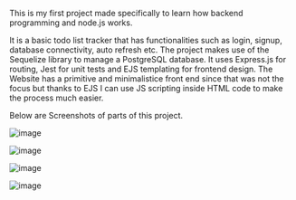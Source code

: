 This is my first project made specifically to learn how backend programming and node.js works.

It is a basic todo list tracker that has functionalities such as login, signup, database connectivity, auto refresh etc.
The project makes use of the Sequelize library to manage a PostgreSQL database.
It uses Express.js for routing, Jest for unit tests and EJS templating for frontend design.
The Website has a primitive and minimalistice front end since that was not the focus but thanks to EJS I can use JS scripting inside HTML code to make the process much easier.

Below are Screenshots of parts of this project.

![image](https://github.com/user-attachments/assets/681615e4-e1f3-478c-be2f-332ecde3aab4)

![image](https://github.com/user-attachments/assets/0bcdafd2-5838-4f3e-973a-ecb243ee57fa)

![image](https://github.com/user-attachments/assets/f09f6f84-b6c0-46b8-bdb1-87c16f8df209)

![image](https://github.com/user-attachments/assets/eca6ba21-0ca2-47ea-998b-fe050f975b40)


